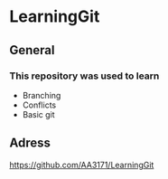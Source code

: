 # LearningGit

## General

### This repository was used to learn
* Branching
* Conflicts
* Basic git

## Adress
https://github.com/AA3171/LearningGit
